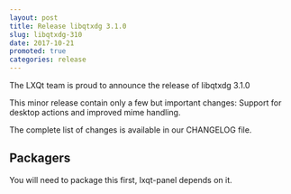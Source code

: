 ```yaml
---
layout: post
title: Release libqtxdg 3.1.0
slug: libqtxdg-310
date: 2017-10-21
promoted: true
categories: release
---
```


The LXQt team is proud to announce the release of libqtxdg 3.1.0

This minor release contain only a few but important changes: Support for desktop actions and improved mime handling.

The complete list of changes is available in our CHANGELOG file.

## Packagers

You will need to package this first, lxqt-panel depends on it.
